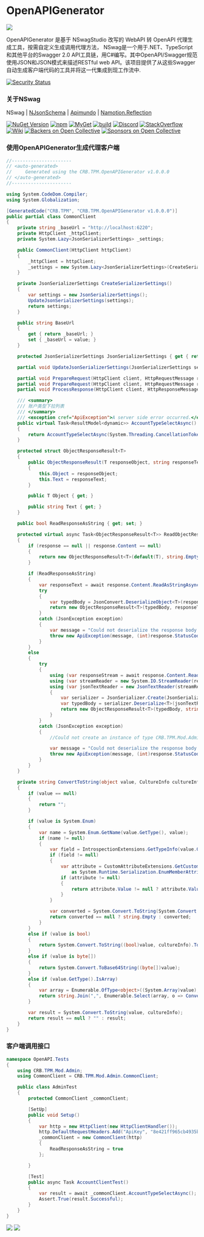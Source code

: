 # OpenAPIGenerator

<img src="https://github.com/dorisoy/Dorisoy.OpenAPIGenerator/blob/main/Scn1.png?raw=true" />

OpenAPIGenerator 是基于 NSwagStudio 改写的 WebAPI 转 OpenAPI 代理生成工具，按需自定义生成调用代理方法， NSwag是一个用于.NET、TypeScript和其他平台的Swagger 2.0 API工具链，用C#编写。其中OpenAPI/Swagger规范使用JSON和JSON模式来描述RESTful web API。该项目提供了从这些Swagger自动生成客户端代码的工具并将这一代集成到现工作流中.


[![Security Status](https://www.murphysec.com/platform3/v3/badge/1618206364828991488.svg?t=1)](https://www.murphysec.com/accept?code=39db612557b2aff8391929e35a911977&type=1&from=2&t=2)

### 关于NSwag

NSwag | [NJsonSchema](http://njsonschema.org) | [Apimundo](https://apimundo.com) | [Namotion.Reflection](https://github.com/RicoSuter/Namotion.Reflection)

[![NuGet Version](https://img.shields.io/nuget/v/NSwag.Core.svg)](https://www.nuget.org/packages?q=NSwag)
[![npm](https://img.shields.io/npm/v/nswag.svg)](https://www.npmjs.com/package/nswag)
[![MyGet](https://img.shields.io/myget/nswag/v/NSwag.Core.svg?label=preview%20nuget)](https://www.myget.org/feed/Packages/nswag)
[![build](https://github.com/RicoSuter/NSwag/actions/workflows/build.yml/badge.svg)](https://github.com/RicoSuter/NSwag/actions/workflows/build.yml)
[![Discord](https://img.shields.io/badge/Discord-join%20chat-1dce73.svg)](https://discord.gg/BxQNy25WF6)
[![StackOverflow](https://img.shields.io/badge/questions-on%20StackOverflow-orange.svg?style=flat)](http://stackoverflow.com/questions/tagged/nswag)
[![Wiki](https://img.shields.io/badge/docs-in%20wiki-orange.svg?style=flat)](https://github.com/RicoSuter/nswag/wiki)
[![Backers on Open Collective](https://opencollective.com/NSwag/backers/badge.svg)](#backers) 
[![Sponsors on Open Collective](https://opencollective.com/NSwag/sponsors/badge.svg)](#sponsors)

### 使用OpenAPIGenerator生成代理客户端

```csharp
//----------------------
// <auto-generated>
//     Generated using the CRB.TPM.OpenAPIGenerator v1.0.0.0 
// </auto-generated>
//----------------------

using System.CodeDom.Compiler;
using System.Globalization;

[GeneratedCode("CRB.TPM", "CRB.TPM.OpenAPIGenerator v1.0.0.0")]
public partial class CommonClient
{
    private string _baseUrl = "http://localhost:6220";
    private HttpClient _httpClient;
    private System.Lazy<JsonSerializerSettings> _settings;

    public CommonClient(HttpClient httpClient)
    {
        _httpClient = httpClient;
        _settings = new System.Lazy<JsonSerializerSettings>(CreateSerializerSettings);
    }

    private JsonSerializerSettings CreateSerializerSettings()
    {
        var settings = new JsonSerializerSettings();
        UpdateJsonSerializerSettings(settings);
        return settings;
    }

    public string BaseUrl
    {
        get { return _baseUrl; }
        set { _baseUrl = value; }
    }

    protected JsonSerializerSettings JsonSerializerSettings { get { return _settings.Value; } }

    partial void UpdateJsonSerializerSettings(JsonSerializerSettings settings);

    partial void PrepareRequest(HttpClient client, HttpRequestMessage request, string url);
    partial void PrepareRequest(HttpClient client, HttpRequestMessage request, System.Text.StringBuilder urlBuilder);
    partial void ProcessResponse(HttpClient client, HttpResponseMessage response);

    /// <summary>
    /// 账户类型下拉列表
    /// </summary>
    /// <exception cref="ApiException">A server side error occurred.</exception>
    public virtual Task<ResultModel<dynamic>> AccountTypeSelectAsync()
    {
        return AccountTypeSelectAsync(System.Threading.CancellationToken.None);
    }

    protected struct ObjectResponseResult<T>
    {
        public ObjectResponseResult(T responseObject, string responseText)
        {
            this.Object = responseObject;
            this.Text = responseText;
        }

        public T Object { get; }

        public string Text { get; }
    }

    public bool ReadResponseAsString { get; set; }

    protected virtual async Task<ObjectResponseResult<T>> ReadObjectResponseAsync<T>(HttpResponseMessage response, IReadOnlyDictionary<string, IEnumerable<string>> headers, System.Threading.CancellationToken cancellationToken)
    {
        if (response == null || response.Content == null)
        {
            return new ObjectResponseResult<T>(default(T), string.Empty);
        }

        if (ReadResponseAsString)
        {
            var responseText = await response.Content.ReadAsStringAsync().ConfigureAwait(false);
            try
            {
                var typedBody = JsonConvert.DeserializeObject<T>(responseText, JsonSerializerSettings);
                return new ObjectResponseResult<T>(typedBody, responseText);
            }
            catch (JsonException exception)
            {
                var message = "Could not deserialize the response body string as " + typeof(T).FullName + ".";
                throw new ApiException(message, (int)response.StatusCode, responseText, headers, exception);
            }
        }
        else
        {
            try
            {
                using (var responseStream = await response.Content.ReadAsStreamAsync().ConfigureAwait(false))
                using (var streamReader = new System.IO.StreamReader(responseStream))
                using (var jsonTextReader = new JsonTextReader(streamReader))
                {
                    var serializer = JsonSerializer.Create(JsonSerializerSettings);
                    var typedBody = serializer.Deserialize<T>(jsonTextReader);
                    return new ObjectResponseResult<T>(typedBody, string.Empty);
                }
            }
            catch (JsonException exception)
            {
                //Could not create an instance of type CRB.TPM.Mod.Admin.IResultModel. Type is an interface or abstract class and cannot be instantiated. Path 'successful', line 1, position 14.”

                var message = "Could not deserialize the response body stream as " + typeof(T).FullName + ".";
                throw new ApiException(message, (int)response.StatusCode, string.Empty, headers, exception);
            }
        }
    }

    private string ConvertToString(object value, CultureInfo cultureInfo)
    {
        if (value == null)
        {
            return "";
        }

        if (value is System.Enum)
        {
            var name = System.Enum.GetName(value.GetType(), value);
            if (name != null)
            {
                var field = IntrospectionExtensions.GetTypeInfo(value.GetType()).GetDeclaredField(name);
                if (field != null)
                {
                    var attribute = CustomAttributeExtensions.GetCustomAttribute(field, typeof(System.Runtime.Serialization.EnumMemberAttribute))
                        as System.Runtime.Serialization.EnumMemberAttribute;
                    if (attribute != null)
                    {
                        return attribute.Value != null ? attribute.Value : name;
                    }
                }

                var converted = System.Convert.ToString(System.Convert.ChangeType(value, System.Enum.GetUnderlyingType(value.GetType()), cultureInfo));
                return converted == null ? string.Empty : converted;
            }
        }
        else if (value is bool)
        {
            return System.Convert.ToString((bool)value, cultureInfo).ToLowerInvariant();
        }
        else if (value is byte[])
        {
            return System.Convert.ToBase64String((byte[])value);
        }
        else if (value.GetType().IsArray)
        {
            var array = Enumerable.OfType<object>((System.Array)value);
            return string.Join(",", Enumerable.Select(array, o => ConvertToString(o, cultureInfo)));
        }

        var result = System.Convert.ToString(value, cultureInfo);
        return result == null ? "" : result;
    }
}
```


### 客户端调用接口
```csharp
namespace OpenAPI.Tests
{
    using CRB.TPM.Mod.Admin;
    using CommonClient = CRB.TPM.Mod.Admin.CommonClient;

    public class AdminTest
    {
        protected CommonClient _commonClient;

        [SetUp]
        public void Setup()
        {
            var http = new HttpClient(new HttpClientHandler());
            http.DefaultRequestHeaders.Add("ApiKey", "8e421ff965cb4935ba56ef7833bf4750");
            _commonClient = new CommonClient(http)
            {
                ReadResponseAsString = true
            };

        }

        [Test]
        public async Task AccountClientTest()
        {
            var result = await _commonClient.AccountTypeSelectAsync();
            Assert.True(result.Successful);
        }
    }
}
```

<img src="https://github.com/dorisoy/Dorisoy.OpenAPIGenerator/blob/main/Scn2.png?raw=true" />

<img src="https://github.com/dorisoy/Dorisoy.OpenAPIGenerator/blob/main/Scn.png?raw=true" />
